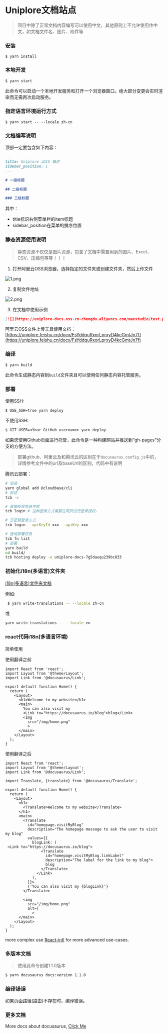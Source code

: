 # Uniplore文档站点

> 项目中除了正常文档内容编写可以使用中文，其他原则上不允许使用作中文，如文档文件名、图片、附件等

### 安装

```
$ yarn install
```

### 本地开发

```
$ yarn start
```

此命令可以启动一个本地开发服务和打开一个浏览器窗口。绝大部分变更会实时渲染而无需再次启动服务。

### 指定语言环境运行方式

```
$ yarn start -- --locale zh-cn 
```

### 文档编写说明

顶部一定要包含如下内容：

```markdown
---
title: Uniplore iDIS 概述
sidebar_position: 1
---

# 一级标题

## 二级标题

### 三级标题


```

其中：
- title标识右侧菜单栏的item标题
- sidebar_position在菜单的排序位置


### 静态资源使用说明

> 静态资源不仅仅是图片资源，包含了文档中需要用到的图片、Excel、CSV、压缩包等等！！！

1. 打开阿里云OSS浏览器，选择指定的文件夹或创建文件夹，然后上传文件

![1.png](img-docs/1.png)

2. 复制文件地址

![2.png](img-docs/2.png)

3. 在文档中使用示例
```markdown
[![](https://uniplore-docs.oss-cn-chengdu.aliyuncs.com/maxstudio/test.png)](https://uniplore-docs.oss-cn-chengdu.aliyuncs.com/maxstudio/test.png)
```

阿里云OSS文件上传工具使用文档：[https://uniplore.feishu.cn/docx/FsYddquRxorLprxyD4kcGmtJn7f](https://uniplore.feishu.cn/docx/FsYddquRxorLprxyD4kcGmtJn7f)


### 编译

```
$ yarn build
```

此命令生成静态内容到`build`文件夹且可以使用任何静态内容托管服务。

### 部署

使用SSH:

```
$ USE_SSH=true yarn deploy
```

不使用SSH:

```
$ GIT_USER=<Your GitHub username> yarn deploy
```

如果您使用Github页面进行托管，此命令是一种构建网站并推送到“gh-pages”分支的方便方法。


 > 部署github、阿里云及和腾讯云的区别在于`docusaurus.config.js`中的，详情参考文件中的url及baseUrl的区别，代码中有说明

 腾讯云部署：
 ```bash
 # 安装
 yarn global add @cloudbase/cli
# 验证
 tcb -v

# 直接授权登录方式
tcb login # 这种登录方式需要在网页进行登录授权，

# 云密钥登录方式
tcb login --apiKeyId xxx --apiKey xxx

# 查询部署任务
tcb fn list
# 部署
yarn build
cd build/
tcb hosting deploy -e uniplore-docs-7g5dauqu239bc833
 ```

### 初始化i18n(多语言)文件夹

[i18n(多语言)文件夹文档](https://docusaurus.io/docs/i18n/git)

例如:
```bash
 $ yarn write-translations -- --locale zh-cn
 ```
 或
 ```bash
 yarn write-translations -- --locale en
 ```


 ### react代码i18n(多语言环境)

简单使用

使用翻译之前
```react
import React from 'react';
import Layout from '@theme/Layout';
import Link from '@docusaurus/Link';

export default function Home() {
  return (
    <Layout>
      <h1>Welcome to my website</h1>
      <main>
        You can also visit my
        <Link to="https://docusaurus.io/blog">blog</Link>
        <img
          src="/img/home.png"
          >
      </main>
    </Layout>
  );
}
```

使用翻译之后
```react
import React from 'react';
import Layout from '@theme/Layout';
import Link from '@docusaurus/Link';

import Translate, {translate} from '@docusaurus/Translate';

export default function Home() {
  return (
    <Layout>
      <h1>
        <Translate>Welcome to my website</Translate>
      </h1>
      <main>
        <Translate
          id="homepage.visitMyBlog"
          description="The homepage message to ask the user to visit my blog"
          values={{
            blogLink: (
 <Link to="https://docusaurus.io/blog">
                <Translate
                  id="homepage.visitMyBlog.linkLabel"
                  description="The label for the link to my blog">
                  blog
                </Translate>
              </Link>
            ),
          }}>
          {'You can also visit my {blogLink}'}
        </Translate>

        <img
          src="/img/home.png"
          alt={
            >
      </main>
    </Layout>
  );
}
```

more complex use [React-intl](https://www.jianshu.com/p/3b404d131634) for more advanced use-cases.

### 多版本文档

> 使用此命令创建1.1.0版本

```bash
$ yarn docusaurus docs:version 1.1.0
```

### 编译错误
如果页面路径(路由)不存在时，编译错误。

### 更多文档

More docs about docusaurus, [Click Me](https://docusaurus.io/docs)

